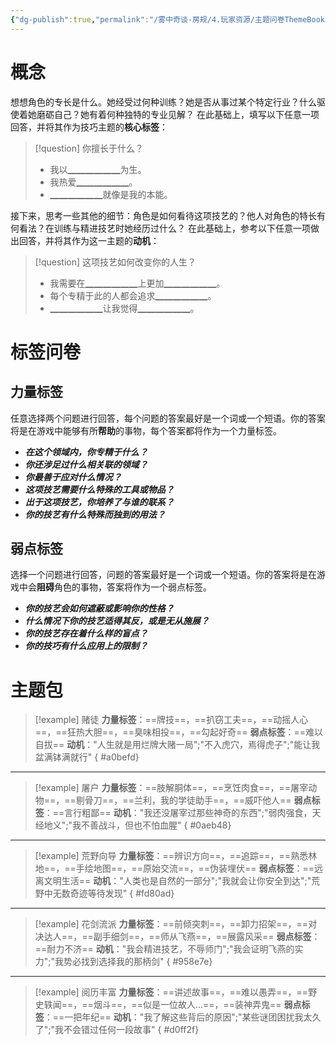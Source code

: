 ```yaml
---
{"dg-publish":true,"permalink":"/雾中奇谈-房规/4.玩家资源/主题问卷ThemeBook/1.起源主题/8.技巧/"}
---
```



# 概念
想想角色的专长是什么。她经受过何种训练？她是否从事过某个特定行业？什么驱使着她磨砺自己？她有着何种独特的专业见解？
在此基础上，填写以下任意一项回答，并将其作为技巧主题的**核心标签**：
>[!question] 你擅长于什么？
>- 我以▁▁▁▁▁▁为生。
>- 我热爱▁▁▁▁▁▁。
>- ▁▁▁▁▁▁就像是我的本能。

接下来，思考一些其他的细节：角色是如何看待这项技艺的？他人对角色的特长有何看法？在训练与精进技艺时她经历过什么？
在此基础上，参考以下任意一项做出回答，并将其作为这一主题的**动机**：
>[!question] 这项技艺如何改变你的人生？
>- 我需要在▁▁▁▁▁▁上更加▁▁▁▁▁▁。
>- 每个专精于此的人都会追求▁▁▁▁▁▁。
>- ▁▁▁▁▁▁让我觉得▁▁▁▁▁▁。

# 标签问卷
## 力量标签
任意选择两个问题进行回答，每个问题的答案最好是一个词或一个短语。你的答案将是在游戏中能够有所**帮助**的事物，每个答案都将作为一个力量标签。

- ***在这个领域内，你专精于什么？***
- ***你还涉足过什么相关联的领域？***
- ***你最善于应对什么情况？***
- ***这项技艺需要什么特殊的工具或物品？***
- ***出于这项技艺，你培养了与谁的联系？***
- ***你的技艺有什么特殊而独到的用法？***

## 弱点标签
选择一个问题进行回答，问题的答案最好是一个词或一个短语。你的答案将是在游戏中会**阻碍**角色的事物，答案将作为一个弱点标签。

- ***你的技艺会如何遮蔽或影响你的性格？***
- ***什么情况下你的技艺适得其反，或是无从施展？***
- ***你的技艺存在着什么样的盲点？***
- ***你的技巧有什么应用上的限制？***

# 主题包
>[!example] 赌徒
>**力量标签**：==牌技==，==扒窃工夫==，==动摇人心==，==狂热大胆==，==臭味相投==，==勾起好奇==
>**弱点标签**：==难以自拔==
>**动机**："人生就是用烂牌大赌一局";"不入虎穴，焉得虎子";"能让我盆满钵满就行"
{ #a0befd}


---

>[!example] 屠户
>**力量标签**：==肢解胴体==，==烹饪肉食==，==屠宰动物==，==剔骨刀==，==兰利，我的学徒助手==，==威吓他人==
>**弱点标签**：==言行粗鄙==
>**动机**："我还没屠宰过那些神奇的东西";"弱肉强食，天经地义";"我不善战斗，但也不怕血腥"
{ #0aeb48}


---

>[!example] 荒野向导
>**力量标签**：==辨识方向==，==追踪==，==熟悉林地==，==手绘地图==，==原始交流==，==伪装埋伏==
>**弱点标签**：==远离文明生活==
>**动机**："人类也是自然的一部分";"我就会让你安全到达";"荒野中无数奇迹等待发现"
{ #fd80ad}


---

>[!example] 花剑流派
>**力量标签**：==前倾突刺==，==卸力招架==，==对决达人==，==副手细剑==，==师从飞燕==，==展露风采==
>**弱点标签**：==耐力不济==
>**动机**："我会精进技艺，不辱师门";"我会证明飞燕的实力";"我势必找到选择我的那柄剑"
{ #958e7e}

---

>[!example] 阅历丰富
>**力量标签**：==讲述故事==，==难以愚弄==，==野史轶闻==，==烟斗==，==似是一位故人...==，==装神弄鬼==
>**弱点标签**：==一把年纪==
>**动机**："我了解这些背后的原因";"某些谜团困扰我太久了";"我不会错过任何一段故事"
{ #d0ff2f}

